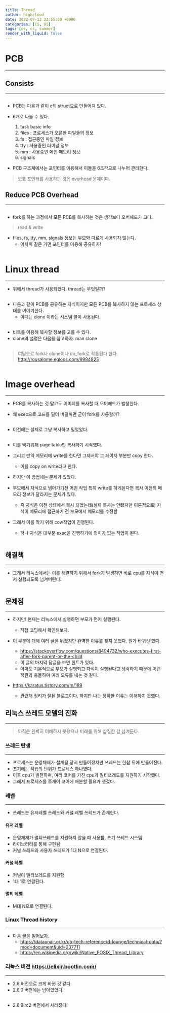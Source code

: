 ```yaml
---
title: Thread
author: highcloud
date: 2022-07-12 22:55:00 +0900
categories: [CS, OS]
tags: [os, cs, summer]
render_with_liquid: false
---
```


<h1 id="pcb">PCB</h1>
<hr>
<h2 id="consists">Consists</h2>
<hr>
<p><img src="https://user-images.githubusercontent.com/80192345/178372870-0d3664b4-34e4-4e66-88b2-8d5f64fbecd6.png" alt=""><br>
<img src="https://user-images.githubusercontent.com/80192345/178373032-e74f12f7-da35-41a4-ad40-36268e804073.png" alt=""></p>
<ul>
<li>
<p>PCB는 다음과 같이 c의 struct으로 만들어져 있다.</p>
</li>
<li>
<p>6개로 나눌 수 있다.</p>
<ol>
<li>task basic info</li>
<li>files : 프로세스가 오픈한 파일들의 정보</li>
<li>fs : 접근중인 파일 정보</li>
<li>tty : 사용중인 터미널 정보</li>
<li>mm : 사용중인 메인 메모리 정보</li>
<li>signals</li>
</ol>
</li>
<li>
<p>PCB 구조체에서는 포인터를 이용해서 이들을 6조각으로 나누어 관리한다.</p>
</li>
</ul>
<blockquote>
<p>보통 포인터를 사용하는 것은 overhead 문제이다.</p>
</blockquote>
<h2 id="reduce-pcb-overhead">Reduce PCB Overhead</h2>
<hr>
<p><img src="https://user-images.githubusercontent.com/80192345/178428900-7f279010-ca7b-4294-9724-774d8424cd3e.png" alt=""></p>
<ul>
<li>fork를 하는 과정에서 모든 PCB를 복사하는 것은 생각보다 오버헤드가 크다.</li>
</ul>
<blockquote>
<p>read &amp; write</p>
</blockquote>
<ul>
<li>files, fs, tty, mm, signals 정보는 부모와 다르게 사용되지 않는다.
<ul>
<li>어차피 같은 거면  포인터를 이용해 공유하자!</li>
</ul>
</li>
</ul>
<p><img src="https://user-images.githubusercontent.com/80192345/178430087-d4740c9f-17b6-48bf-8c5e-6e82ee3d929a.png" alt=""></p>
<h1 id="linux-thread">Linux thread</h1>
<hr>
<ul>
<li>위에서 thread가 사용되었다. thread는 무엇일까?</li>
</ul>
<p><img src="https://user-images.githubusercontent.com/80192345/178430608-0e748d07-f0d9-4fbf-bcaf-465817402b7a.png" alt=""></p>
<ul>
<li>다음과 같이 PCB를 공유하는 자식이지만 모든 PCB를 복사하지 않는 프로세스 상태를 이야기한다.
<ul>
<li>이때는	 clone 이라는 시스템 콜이 사용된다.</li>
</ul>
</li>
</ul>
<p><img src="https://user-images.githubusercontent.com/80192345/178430779-52d2a23c-36dd-4c7c-8f10-5ca00ab7353c.png" alt=""></p>
<ul>
<li>비트를 이용해 복사할 정보를 고를 수 있다.</li>
<li>clone의 설명은 다음을 참고하자. man clone</li>
</ul>
<p><img src="https://user-images.githubusercontent.com/80192345/178431083-78a0c99f-3362-471a-a383-7495064764da.png" alt=""></p>
<blockquote>
<p>여담으로  fork나 clone이나 do_fork로 작동된다 한다.<br>
<a href="http://rousalome.egloos.com/9984825">http://rousalome.egloos.com/9984825</a></p>
</blockquote>
<p><img src="https://user-images.githubusercontent.com/80192345/178432063-e5d2b95c-676a-4cef-84d3-cf31186d0df8.png" alt=""></p>
<h1 id="image-overhead">Image overhead</h1>
<hr>
<ul>
<li>
<p>PCB를 복사하는 것 말고도 이미지를 복사할 때 오버헤드가 발생한다.</p>
</li>
<li>
<p>왜 exec으로 코드를 밀어 버릴꺼면 굳이 fork를 사용할까?</p>
</li>
</ul>
<p><img src="https://user-images.githubusercontent.com/80192345/178479607-bc170513-2795-40d3-b712-e36bc5733cd8.png" alt=""></p>
<ul>
<li>이전에는 실제로 그냥 복사하고 밀었었다.</li>
</ul>
<p><img src="https://user-images.githubusercontent.com/80192345/178479715-5f932b20-f023-4ab1-b202-d2f83339a18c.png" alt=""></p>
<ul>
<li>
<p>이를 막기위해 page table만 복사하기 시작했다.</p>
</li>
<li>
<p>그리고 만약 메모리에 write를 한다면 그제서야 그 페이지 부분만 copy 한다.</p>
<ul>
<li>이를 copy on write라고 한다.</li>
</ul>
</li>
<li>
<p>하지만 이 방법에는 문제가 있었다.</p>
</li>
<li>
<p>부모에서 자식으로 넘어가기전 어떤 작업 특히 write를 하게된다면 복사 이전의 메모리 정보가 달라지는 문제가 있다.</p>
<ul>
<li>즉 자식은 이전 상태에서 복사 되었는데(실제 복사는 안됐지만 이론적으로) 자식이 메모리에 접근하기 전 부모에서 메모리를 수정함</li>
</ul>
</li>
<li>
<p>그래서 이를 막기 위해 cow작업이 진행된다.</p>
<ul>
<li>허나 자식은 대부분 exec을 진행하기에 의미가 없는 작업이 된다.</li>
</ul>
</li>
</ul>
<p><img src="https://user-images.githubusercontent.com/80192345/178480858-1e3ee25a-fb47-43aa-964d-559efe4c6863.png" alt=""></p>
<h2 id="해결책">해결책</h2>
<hr>
<ul>
<li>그래서 리눅스에서는 이를 해결하기 위해서 fork가 발생하면 바로 cpu를 자식이 먼저 실행되도록 넘겨버린다.</li>
</ul>
<p><img src="https://user-images.githubusercontent.com/80192345/178481057-a5853664-9c57-4bd4-a63d-679fa8cac9c5.png" alt=""><br>
<img src="https://user-images.githubusercontent.com/80192345/178481195-058eed81-e7b9-4990-99c3-d842a6c9f68c.png" alt=""></p>
<h2 id="문제점">문제점</h2>
<hr>
<ul>
<li>
<p>하지만! 현재는 리눅스에서 실행하면 부모가 먼저 실행된다.</p>
<ul>
<li>직접 코딩해서 확인해보자.</li>
</ul>
</li>
<li>
<p>이 부분에 대해 여러 글을 뒤졌지만 완벽한 이유를 찾지 못했다.  뭔가 바뀌긴 했다.</p>
<ul>
<li><a href="https://stackoverflow.com/questions/8494732/who-executes-first-after-fork-parent-or-the-child">https://stackoverflow.com/questions/8494732/who-executes-first-after-fork-parent-or-the-child</a></li>
<li>이 글의 마지막 답글을 보면 힌트가 있다.</li>
<li>아마도 기본적으로 부모가 실행되고 자식이 실행된다고 생각하기 때문에 이런 직관과 충돌하여 여러 오류를 내는 것 같다.</li>
</ul>
</li>
<li>
<p><a href="https://karatus.tistory.com/m/189">https://karatus.tistory.com/m/189</a></p>
<ul>
<li>관련해 정리가 잘된 블로그이다. 하지만 나는 정확한 이유는 이해하지 못했다.</li>
</ul>
</li>
</ul>
<h2 id="리눅스-쓰레드-모델의-진화">리눅스 쓰레드 모델의 진화</h2>
<hr>
<blockquote>
<p>아직은 완벽히 이해하지 못했으나 미래를 위해 삽질한 걸 남겨둔다.</p>
</blockquote>
<h3 id="쓰레드-탄생">쓰레드 탄생</h3>
<hr>
<ul>
<li>프로세스는 운영체제가 설계될 당시 만들어졌지만 쓰레드는 한참 뒤에 만들어진다.</li>
<li>초기에는 작업의 단위가 프로세스 하나였다.</li>
<li>이후 cpu가 발전하며, 여러 코어를 가진 cpu가 멀티쓰레드를 지원하기 시작했다.</li>
<li>그래서 프로세스를 쪼개어 코어에 배분할 필요가 생겼다.</li>
</ul>
<h3 id="레벨">레벨</h3>
<hr>
<ul>
<li>쓰레드는 유저레벨 쓰레드와 커널 레벨 쓰레드가 존재한다.</li>
</ul>
<h4 id="유저-레벨">유저 레벨</h4>
<ul>
<li>운영체제가 멀티쓰레드를 지원하지 않을 때 사용함, 초기 쓰레드 시스템</li>
<li>라이브러리를 통해 구현됨</li>
<li>커널 쓰레드와 사용자 쓰레드가 1대 N으로 연결된다.</li>
</ul>
<h4 id="커널-레벨">커널 레벨</h4>
<ul>
<li>커널이 멀티쓰레드를 지원함</li>
<li>1대 1로 연결된다.</li>
</ul>
<h4 id="멀티-레벨">멀티 레벨</h4>
<ul>
<li>M대 N으로 연결된다.</li>
</ul>
<h3 id="linux-thread-history">Linux Thread history</h3>
<hr>
<ul>
<li>다음 글을 읽어보자.
<ul>
<li><a href="https://dataonair.or.kr/db-tech-reference/d-lounge/technical-data/?mod=document&amp;uid=237711">https://dataonair.or.kr/db-tech-reference/d-lounge/technical-data/?mod=document&amp;uid=237711</a></li>
<li><a href="https://en.wikipedia.org/wiki/Native_POSIX_Thread_Library">https://en.wikipedia.org/wiki/Native_POSIX_Thread_Library</a></li>
</ul>
</li>
</ul>
<h3 id="리눅스-버전-httpselixir.bootlin.com">리눅스 버전 <a href="https://elixir.bootlin.com/">https://elixir.bootlin.com/</a></h3>
<hr>
<ul>
<li>2.6 버전으로 크게 바뀐 것 같다.</li>
<li>2.6.0 버전에는 남아있었다.</li>
</ul>
<p><img src="https://user-images.githubusercontent.com/80192345/178507045-8f3b141b-a8d2-425c-8d20-d488252139ae.png" alt=""></p>
<ul>
<li>2.6.9.rc2 버전에서 사라졌다!</li>
</ul>
<p><img src="https://user-images.githubusercontent.com/80192345/178507153-52992edc-6ef0-472d-aa22-cc22e1dad571.png" alt=""></p>

